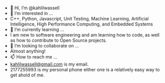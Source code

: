 - 👋 Hi, I’m @kahlilwassell
- 👀 I’m interested in ...
- C++, Python, Javascript, Unit Testing, Machine Learning, Artificial Intelligence, High Performance Computing, and Embedded Systems
- 🌱 I’m currently learning ...
- I am new to software engineering and am learning how to code, as well as how to contribute to Open Source projects.
- 💞️ I’m looking to collaborate on ...
- Almost anything!
- 📫 How to reach me ...
- kahlilwassell@gmail.com is my email.
- 2177255993 is my personal phone either one is a relatively easy way to get ahold of me.

<!---
kahlilwassell/kahlilwassell is a ✨ special ✨ repository because its `README.md` (this file) appears on your GitHub profile.
You can click the Preview link to take a look at your changes.
--->
